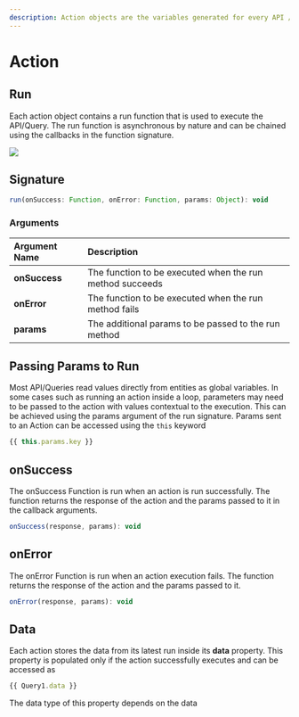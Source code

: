 ```yaml
---
description: Action objects are the variables generated for every API / Query
---
```


# Action

## Run

Each action object contains a run function that is used to execute the API/Query. The run function is asynchronous by nature and can be chained using the callbacks in the function signature.

![](../.gitbook/assets/chaining.gif)

## Signature

```javascript
run(onSuccess: Function, onError: Function, params: Object): void
```

### Arguments

| Argument Name | Description |
| :--- | :--- |
| **onSuccess** | The function to be executed when the run method succeeds |
| **onError** | The function to be executed when the run method fails |
| **params** | The additional params to be passed to the run method |

## Passing Params to Run

Most API/Queries read values directly from entities as global variables. In some cases such as running an action inside a loop, parameters may need to be passed to the action with values contextual to the execution. This can be achieved using the params argument of the run signature. Params sent to an Action can be accessed using the `this` keyword

```javascript
{{ this.params.key }}
```

## onSuccess

The onSuccess Function is run when an action is run successfully. The function returns the response of the action and the params passed to it in the callback arguments.

```javascript
onSuccess(response, params): void
```

## onError

The onError Function is run when an action execution fails. The function returns the response of the action and the params passed to it.

```javascript
onError(response, params): void
```

## Data

Each action stores the data from its latest run inside its **data** property. This property is populated only if the action successfully executes and can be accessed as

```javascript
{{ Query1.data }}
```

The data type of this property depends on the data

